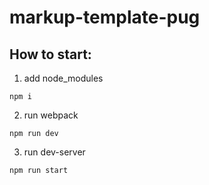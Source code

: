 # markup-template-pug

## How to start:
1. add node_modules
```
npm i
```
2. run webpack
```
npm run dev
```
3. run dev-server
```
npm run start
```
